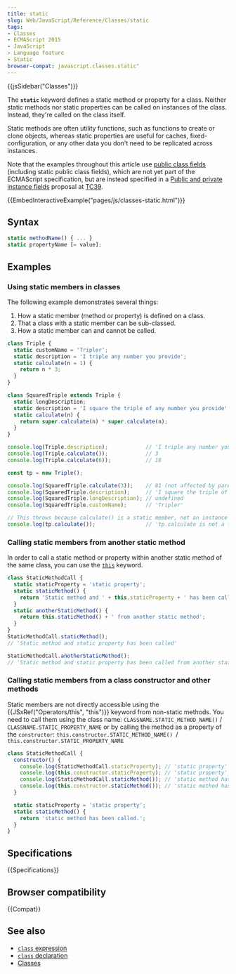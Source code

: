 ```yaml
---
title: static
slug: Web/JavaScript/Reference/Classes/static
tags:
- Classes
- ECMAScript 2015
- JavaScript
- Language feature
- Static
browser-compat: javascript.classes.static"
---
```

{{jsSidebar("Classes")}}

The **`static`** keyword defines a static method or property for a class.
Neither static methods nor static properties can be called on instances of the
class. Instead, they're called on the class itself.

Static methods are often utility functions, such as functions to create or clone
objects, whereas static properties are useful for caches, fixed-configuration,
or any other data you don't need to be replicated across instances.

Note that the examples throughout this article use
[public class fields](/en-US/docs/Web/JavaScript/Reference/Classes/Public_class_fields)
(including static public class fields), which are not yet part of the ECMAScript
specification, but are instead specified in a
[Public and private instance fields](https://tc39.es/proposal-class-fields/)
proposal at [TC39](https://tc39.es/).

{{EmbedInteractiveExample("pages/js/classes-static.html")}}

## Syntax

```js
static methodName() { ... }
static propertyName [= value];
```

## Examples

### Using static members in classes

The following example demonstrates several things:

1.  How a static member (method or property) is defined on a class.
2.  That a class with a static member can be sub-classed.
3.  How a static member can and cannot be called.

```js
class Triple {
  static customName = 'Tripler';
  static description = 'I triple any number you provide';
  static calculate(n = 1) {
    return n * 3;
  }
}

class SquaredTriple extends Triple {
  static longDescription;
  static description = 'I square the triple of any number you provide';
  static calculate(n) {
    return super.calculate(n) * super.calculate(n);
  }
}

console.log(Triple.description);            // 'I triple any number you provide'
console.log(Triple.calculate());            // 3
console.log(Triple.calculate(6));           // 18

const tp = new Triple();

console.log(SquaredTriple.calculate(3));    // 81 (not affected by parent's instantiation)
console.log(SquaredTriple.description);     // 'I square the triple of any number you provide'
console.log(SquaredTriple.longDescription); // undefined
console.log(SquaredTriple.customName);      // 'Tripler'

// This throws because calculate() is a static member, not an instance member.
console.log(tp.calculate());                // 'tp.calculate is not a function'
```

### Calling static members from another static method

In order to call a static method or property within another static method of the
same class, you can use the
[`this`](/en-US/docs/Web/JavaScript/Reference/Operators/this) keyword.

```js
class StaticMethodCall {
  static staticProperty = 'static property';
  static staticMethod() {
    return 'Static method and ' + this.staticProperty + ' has been called';
  }
  static anotherStaticMethod() {
    return this.staticMethod() + ' from another static method';
  }
}
StaticMethodCall.staticMethod();
// 'Static method and static property has been called'

StaticMethodCall.anotherStaticMethod();
// 'Static method and static property has been called from another static method'
```

### Calling static members from a class constructor and other methods

Static members are not directly accessible using the
{{JSxRef("Operators/this", "this")}} keyword from non-static
methods. You need to call them using the class name:
`CLASSNAME.STATIC_METHOD_NAME()` / `CLASSNAME.STATIC_PROPERTY_NAME` or by
calling the method as a property of the `constructor`:
` this.constructor.STATIC_METHOD_NAME()  `/
`this.constructor.STATIC_PROPERTY_NAME`

```js
class StaticMethodCall {
  constructor() {
    console.log(StaticMethodCall.staticProperty); // 'static property'
    console.log(this.constructor.staticProperty); // 'static property'
    console.log(StaticMethodCall.staticMethod()); // 'static method has been called.'
    console.log(this.constructor.staticMethod()); // 'static method has been called.'
  }

  static staticProperty = 'static property';
  static staticMethod() {
    return 'static method has been called.';
  }
}
```

## Specifications

{{Specifications}}

## Browser compatibility

{{Compat}}

## See also

*   [`class` expression](/en-US/docs/Web/JavaScript/Reference/Operators/class)
*   [`class` declaration](/en-US/docs/Web/JavaScript/Reference/Statements/class)
*   [Classes](/en-US/docs/Web/JavaScript/Reference/Classes)
